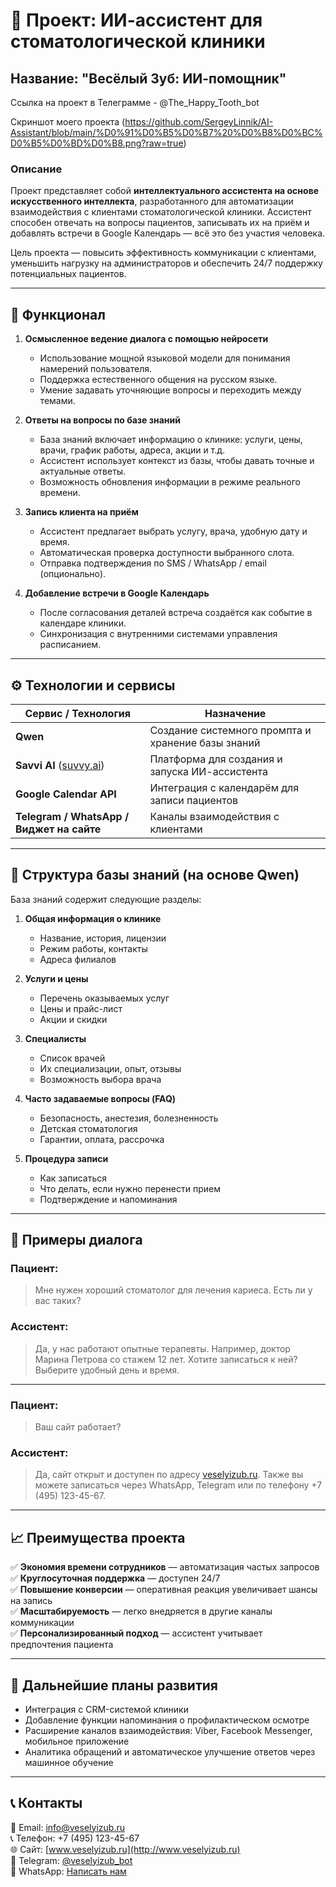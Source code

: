 # 🦷 Проект: ИИ-ассистент для стоматологической клиники  
## Название: **"Весёлый Зуб: ИИ-помощник"**

Ссылка на проект в Телеграмме - @The_Happy_Tooth_bot

Скриншот моего проекта  (https://github.com/SergeyLinnik/AI-Assistant/blob/main/%D0%91%D0%B5%D0%B7%20%D0%B8%D0%BC%D0%B5%D0%BD%D0%B8.png?raw=true)


### Описание
Проект представляет собой **интеллектуального ассистента на основе искусственного интеллекта**, разработанного для автоматизации взаимодействия с клиентами стоматологической клиники. Ассистент способен отвечать на вопросы пациентов, записывать их на приём и добавлять встречи в Google Календарь — всё это без участия человека.

Цель проекта — повысить эффективность коммуникации с клиентами, уменьшить нагрузку на администраторов и обеспечить 24/7 поддержку потенциальных пациентов.

---

## 🧠 Функционал

1. **Осмысленное ведение диалога с помощью нейросети**  
   - Использование мощной языковой модели для понимания намерений пользователя.
   - Поддержка естественного общения на русском языке.
   - Умение задавать уточняющие вопросы и переходить между темами.

2. **Ответы на вопросы по базе знаний**  
   - База знаний включает информацию о клинике: услуги, цены, врачи, график работы, адреса, акции и т.д.
   - Ассистент использует контекст из базы, чтобы давать точные и актуальные ответы.
   - Возможность обновления информации в режиме реального времени.

3. **Запись клиента на приём**  
   - Ассистент предлагает выбрать услугу, врача, удобную дату и время.
   - Автоматическая проверка доступности выбранного слота.
   - Отправка подтверждения по SMS / WhatsApp / email (опционально).

4. **Добавление встречи в Google Календарь**  
   - После согласования деталей встреча создаётся как событие в календаре клиники.
   - Синхронизация с внутренними системами управления расписанием.

---

## ⚙️ Технологии и сервисы

| Сервис / Технология | Назначение |
|---------------------|------------|
| **Qwen** | Создание системного промпта и хранение базы знаний |
| **Savvi AI** ([suvvy.ai](https://suvvy.ai)) | Платформа для создания и запуска ИИ-ассистента |
| **Google Calendar API** | Интеграция с календарём для записи пациентов |
| **Telegram / WhatsApp / Виджет на сайте** | Каналы взаимодействия с клиентами |

---

## 📁 Структура базы знаний (на основе Qwen)

База знаний содержит следующие разделы:

1. **Общая информация о клинике**
   - Название, история, лицензии
   - Режим работы, контакты
   - Адреса филиалов

2. **Услуги и цены**
   - Перечень оказываемых услуг
   - Цены и прайс-лист
   - Акции и скидки

3. **Специалисты**
   - Список врачей
   - Их специализации, опыт, отзывы
   - Возможность выбора врача

4. **Часто задаваемые вопросы (FAQ)**
   - Безопасность, анестезия, болезненность
   - Детская стоматология
   - Гарантии, оплата, рассрочка

5. **Процедура записи**
   - Как записаться
   - Что делать, если нужно перенести прием
   - Подтверждение и напоминания

---

## 💬 Примеры диалога

### Пациент:
> Мне нужен хороший стоматолог для лечения кариеса. Есть ли у вас таких?

### Ассистент:
> Да, у нас работают опытные терапевты. Например, доктор Марина Петрова со стажем 12 лет. Хотите записаться к ней? Выберите удобный день и время.

---

### Пациент:
> Ваш сайт работает?

### Ассистент:
> Да, сайт открыт и доступен по адресу [veselyizub.ru](http://veselyizub.ru). Также вы можете записаться через WhatsApp, Telegram или по телефону +7 (495) 123-45-67.

---

## 📈 Преимущества проекта

✅ **Экономия времени сотрудников** — автоматизация частых запросов  
✅ **Круглосуточная поддержка** — доступен 24/7  
✅ **Повышение конверсии** — оперативная реакция увеличивает шансы на запись  
✅ **Масштабируемость** — легко внедряется в другие каналы коммуникации  
✅ **Персонализированный подход** — ассистент учитывает предпочтения пациента  

---

## 📌 Дальнейшие планы развития

- Интеграция с CRM-системой клиники  
- Добавление функции напоминания о профилактическом осмотре  
- Расширение каналов взаимодействия: Viber, Facebook Messenger, мобильное приложение  
- Аналитика обращений и автоматическое улучшение ответов через машинное обучение  

---

## 📞 Контакты

📧 Email: info@veselyizub.ru  
📞 Телефон: +7 (495) 123-45-67  
🌐 Сайт: [www.veselyizub.ru](http://www.veselyizub.ru)  
📱 Telegram: [@veselyizub_bot](https://t.me/veselyizub_bot)  
📱 WhatsApp: [Написать нам](https://wa.me/74951234567)
